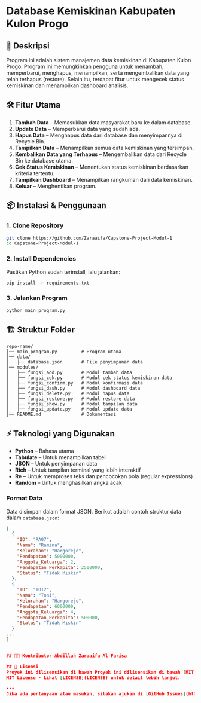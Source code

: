 # Database Kemiskinan Kabupaten Kulon Progo

## 📌 Deskripsi
Program ini adalah sistem manajemen data kemiskinan di Kabupaten Kulon Progo. Program ini memungkinkan pengguna untuk menambah, memperbarui, menghapus, menampilkan, serta mengembalikan data yang telah terhapus (restore). Selain itu, terdapat fitur untuk mengecek status kemiskinan dan menampilkan dashboard analisis.

## 🛠️ Fitur Utama
1. **Tambah Data** – Memasukkan data masyarakat baru ke dalam database.
2. **Update Data** – Memperbarui data yang sudah ada.
3. **Hapus Data** – Menghapus data dari database dan menyimpannya di Recycle Bin.
4. **Tampilkan Data** – Menampilkan semua data kemiskinan yang tersimpan.
5. **Kembalikan Data yang Terhapus** – Mengembalikan data dari Recycle Bin ke database utama.
6. **Cek Status Kemiskinan** – Menentukan status kemiskinan berdasarkan kriteria tertentu.
7. **Tampilkan Dashboard** – Menampilkan rangkuman dari data kemiskinan.
8. **Keluar** – Menghentikan program.

## 📦 Instalasi & Penggunaan
### 1. Clone Repository
```bash
git clone https://github.com/Zaraaifa/Capstone-Project-Modul-1
cd Capstone-Project-Modul-1
```

### 2. Install Dependencies
Pastikan Python sudah terinstall, lalu jalankan:
```bash
pip install -r requirements.txt
```

### 3. Jalankan Program
```bash
python main_program.py
```

## 🏗️ Struktur Folder
```
repo-name/
│── main_program.py         # Program utama
│── data/
│   ├── database.json       # File penyimpanan data
│── modules/
│   ├── fungsi_add.py       # Modul tambah data
│   ├── fungsi_cek.py       # Modul cek status kemiskinan data
│   ├── fungsi_confirm.py   # Modul konfirmasi data
│   ├── fungsi_dash.py      # Modul dashboard data
│   ├── fungsi_delete.py    # Modul hapus data
│   ├── fungsi_restore.py   # Modul restore data
│   ├── fungsi_show.py      # Modul tampilan data
│   ├── fungsi_update.py    # Modul update data
│── README.md               # Dokumentasi
```

## ⚡ Teknologi yang Digunakan
- **Python** – Bahasa utama
- **Tabulate** – Untuk menampilkan tabel
- **JSON** – Untuk penyimpanan data
- **Rich** – Untuk tampilan terminal yang lebih interaktif
- **Re** – Untuk memproses teks dan pencocokan pola (regular expressions)
- **Random** – Untuk menghasilkan angka acak

### Format Data
Data disimpan dalam format JSON. Berikut adalah contoh struktur data dalam `database.json`:
```json
[
  {
    "ID": "RA07",
    "Nama": "Ramina",
    "Kelurahan": "Hargorejo",
    "Pendapatan": 5000000,
    "Anggota_Keluarga": 2,
    "Pendapatan_Perkapita": 2500000,
    "Status": "Tidak Miskin"
  },
  {
    "ID": "TO12",
    "Nama": "Toni",
    "Kelurahan": "Hargorejo",
    "Pendapatan": 6000000,
    "Anggota_Keluarga": 4,
    "Pendapatan_Perkapita": 500000,
    "Status": "Tidak Miskin"
  }
...
]


## 👨‍💻 Kontributor Abdillah Zaraaifa Al Farisa

## 📄 Lisensi
Proyek ini dilisensikan di bawah Proyek ini dilisensikan di bawah [MIT License](LICENSE).
MIT License - Lihat [LICENSE](LICENSE) untuk detail lebih lanjut.

---
Jika ada pertanyaan atau masukan, silakan ajukan di [GitHub Issues](https://github.com/Zaraaifa/Capstone-Project-Modul-1/issues).

